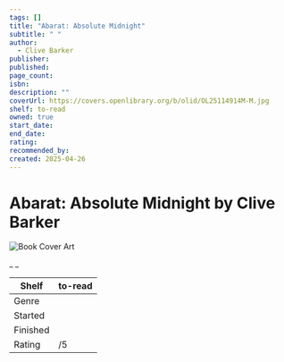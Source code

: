 ```yaml
---
tags: []
title: "Abarat: Absolute Midnight"
subtitle: " "
author:
  - Clive Barker
publisher:
published:
page_count:
isbn:
description: ""
coverUrl: https://covers.openlibrary.org/b/olid/OL25114914M-M.jpg
shelf: to-read
owned: true
start_date:
end_date:
rating:
recommended_by:
created: 2025-04-26
---
```


# Abarat: Absolute Midnight by Clive Barker

![Book Cover Art](https://covers.openlibrary.org/b/olid/OL25114914M-M.jpg)

_ _

| Shelf | to-read |
| --- | --- |
| Genre |  |
| Started |  |
| Finished |  |
| Rating | /5 |

